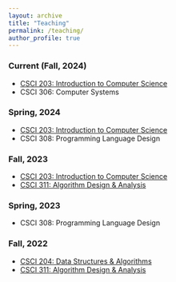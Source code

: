 ```yaml
---
layout: archive
title: "Teaching"
permalink: /teaching/
author_profile: true
---
```

### Current (Fall, 2024)
- [CSCI 203: Introduction to Computer Science](https://csci.courses.bucknell.edu/203/csci-203-03-fall-2024/)
- CSCI 306: Computer Systems

### Spring, 2024
- [CSCI 203: Introduction to Computer Science](https://csci.courses.bucknell.edu/203/csci-203-03-spring-2024/)
- CSCI 308: Programming Language Design

### Fall, 2023
- [CSCI 203: Introduction to Computer Science](https://csci20302fa2023.courses.bucknell.edu)
- [CSCI 311: Algorithm Design & Analysis](https://csci31102fa2023.courses.bucknell.edu)
  
### Spring, 2023
- CSCI 308: Programming Language Design

### Fall, 2022

- [CSCI 204: Data Structures & Algorithms](https://csci20402fa2022.courses.bucknell.edu)
- [CSCI 311: Algorithm Design & Analysis](https://csci31103fa2022.courses.bucknell.edu)

<!--
### Past (Denison University)

- FYS 102: Algorithmics 
- FYS 102: Bioinformatics
- CS 111: Discovering Computer Science: Scientific Data and Dynamics
- CS 112: Discovering Computer Science: Markets, Polls, and Social Networks
- CS 171: Introduction to Computer Science (retired)
- CS 173: Intermediate Computer Science
- CS 174: Discrete Mathematics for CS
- CS 200: DNA Algorithms
- CS 200: Mathematical Typesetting with LaTeX 
- CS 200: Mac OS X Programming 
- CS 200: Chemoinformatics 
- CS 200: Relational Databases and SQL
- CS 234: Mathematical Foundations of Computer Science
- CS 271: Data Structures
- CS 272: Data Structures & Algorithm Analysis II (retired)
- CS/MATH 275: Graph Theory (retired)
- CS 281: Computer Organization
- CS/BIOL 309: Computational Biology
- CS/MATH 334: Theory of Computation
- CS 371: Design and Analysis of Algorithms
- CS 372: Operating Systems
- CS 375: Computer Networks
- CS 377: Database Systems
- CS 401: Natural Language Processing
-->
